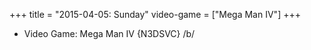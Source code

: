 +++
title = "2015-04-05: Sunday"
video-game = ["Mega Man IV"]
+++


* Video Game: Mega Man IV {N3DSVC} /b/
